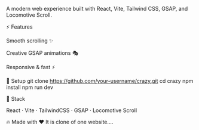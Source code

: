 A modern web experience built with React, Vite, Tailwind CSS, GSAP, and Locomotive Scroll.

⚡ Features

Smooth scrolling ✨

Creative GSAP animations 🎭

Responsive & fast ⚡

🚀 Setup
git clone https://github.com/your-username/crazy.git
cd crazy
npm install
npm run dev

📂 Stack

React · Vite · TailwindCSS · GSAP · Locomotive Scroll

🔥 Made with ❤️
It is clone of one website....
